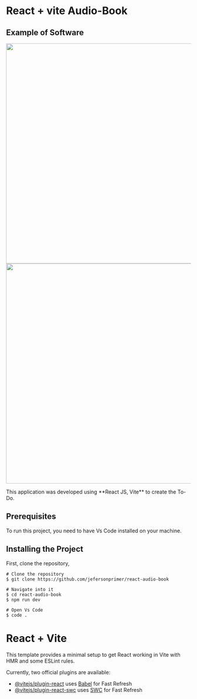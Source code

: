 <h1>React + vite Audio-Book</h1>
<h2>Example of Software</h2>

<img width="600px" heigth="600px" src="./assets/image01.png">
<img width="600px" heigth="600px" src="./assets/image02.png">

<p>This application was developed using **React JS, Vite**  to create the To-Do.</p>

<h2 id="pre-requisites"> Prerequisites</h2>

<p>To run this project, you need to have Vs Code installed on your machine.</p>

<h2 id="how-to-use"> Installing the Project</h2>

<p>First, clone the repository,</p>

<pre><code># Clone the repository
$ git clone https://github.com/jefersonprimer/react-audio-book

# Navigate into it
$ cd react-audio-book
$ npm run dev

# Open Vs Code
$ code .
</code></pre>


# React + Vite

This template provides a minimal setup to get React working in Vite with HMR and some ESLint rules.

Currently, two official plugins are available:

- [@vitejs/plugin-react](https://github.com/vitejs/vite-plugin-react/blob/main/packages/plugin-react/README.md) uses [Babel](https://babeljs.io/) for Fast Refresh
- [@vitejs/plugin-react-swc](https://github.com/vitejs/vite-plugin-react-swc) uses [SWC](https://swc.rs/) for Fast Refresh

